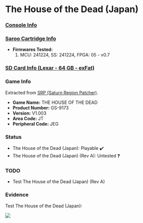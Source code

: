 # The House of the Dead (Japan)

### [Console Info](../../../../../Info/Consoles/VA13/README.md)

### [Saroo Cartridge Info](../../../../../Info/Cartridges/GuangzhouSanStarOnlineShop/1.6/README.md)

- <b>Firmwares Tested:</b>
  1. MCU: 241224, SS: 241224, FPGA: 05 - v0.7

### [SD Card Info (Lexar - 64 GB - exFat)](../../../../../Info/SdCards/Lexar/64GB/exfat/README.md)

### Game Info

Extracted from [SRP (Saturn Region Patcher)](https://segaxtreme.net/resources/saturn-region-patcher.81/download).

- <b>Game Name:</b> THE HOUSE OF THE DEAD
- <b>Product Number:</b> GS-9173
- <b>Version:</b> V1.003
- <b>Area Code:</b> JT
- <b>Peripheral Code:</b> JEG

### Status

- The House of the Dead (Japan): Playable :heavy_check_mark:
- The House of the Dead (Japan) (Rev A): Untested :question:

### TODO

- Test The House of the Dead (Japan) (Rev A)

### Evidence

Test The House of the Dead (Japan):

[![](https://img.youtube.com/vi/to2C1xlrpyI/0.jpg)](https://www.youtube.com/watch?v=to2C1xlrpyI)
